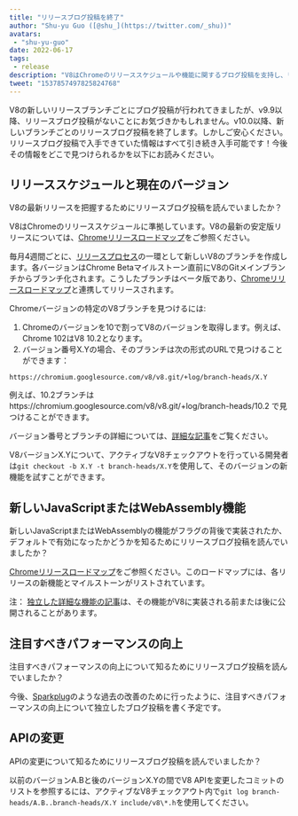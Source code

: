 ```yaml
---
title: "リリースブログ投稿を終了"
author: "Shu-yu Guo ([@shu_](https://twitter.com/_shu))"
avatars:
 - "shu-yu-guo"
date: 2022-06-17
tags:
 - release
description: "V8はChromeのリリーススケジュールや機能に関するブログ投稿を支持し、リリースブログ投稿を終了します。"
tweet: "1537857497825824768"
---
```


V8の新しいリリースブランチごとにブログ投稿が行われてきましたが、v9.9以降、リリースブログ投稿がないことにお気づきかもしれません。v10.0以降、新しいブランチごとのリリースブログ投稿を終了します。しかしご安心ください。リリースブログ投稿で入手できていた情報はすべて引き続き入手可能です！今後その情報をどこで見つけられるかを以下にお読みください。

<!--truncate-->
## リリーススケジュールと現在のバージョン

V8の最新リリースを把握するためにリリースブログ投稿を読んでいましたか？

V8はChromeのリリーススケジュールに準拠しています。V8の最新の安定版リリースについては、[Chromeリリースロードマップ](https://chromestatus.com/roadmap)をご参照ください。

毎月4週間ごとに、[リリースプロセス](https://v8.dev/docs/release-process)の一環として新しいV8のブランチを作成します。各バージョンはChrome Betaマイルストーン直前にV8のGitメインブランチからブランチ化されます。こうしたブランチはベータ版であり、[Chromeリリースロードマップ](https://chromestatus.com/roadmap)と連携してリリースされます。

Chromeバージョンの特定のV8ブランチを見つけるには:

1. Chromeのバージョンを10で割ってV8のバージョンを取得します。例えば、Chrome 102はV8 10.2となります。
1. バージョン番号X.Yの場合、そのブランチは次の形式のURLで見つけることができます：

```
https://chromium.googlesource.com/v8/v8.git/+log/branch-heads/X.Y
```

例えば、10.2ブランチはhttps://chromium.googlesource.com/v8/v8.git/+log/branch-heads/10.2 で見つけることができます。

バージョン番号とブランチの詳細については、[詳細な記事](https://v8.dev/docs/version-numbers)をご覧ください。

V8バージョンX.Yについて、アクティブなV8チェックアウトを行っている開発者は`git checkout -b X.Y -t branch-heads/X.Y`を使用して、そのバージョンの新機能を試すことができます。

## 新しいJavaScriptまたはWebAssembly機能

新しいJavaScriptまたはWebAssemblyの機能がフラグの背後で実装されたか、デフォルトで有効になったかどうかを知るためにリリースブログ投稿を読んでいましたか？

[Chromeリリースロードマップ](https://chromestatus.com/roadmap)をご参照ください。このロードマップには、各リリースの新機能とマイルストーンがリストされています。

注： [独立した詳細な機能の記事](/features)は、その機能がV8に実装される前または後に公開されることがあります。

## 注目すべきパフォーマンスの向上

注目すべきパフォーマンスの向上について知るためにリリースブログ投稿を読んでいましたか？

今後、[Sparkplug](https://v8.dev/blog/sparkplug)のような過去の改善のために行ったように、注目すべきパフォーマンスの向上について独立したブログ投稿を書く予定です。

## APIの変更

APIの変更について知るためにリリースブログ投稿を読んでいましたか？

以前のバージョンA.Bと後のバージョンX.Yの間でV8 APIを変更したコミットのリストを参照するには、アクティブなV8チェックアウト内で`git log branch-heads/A.B..branch-heads/X.Y include/v8\*.h`を使用してください。
